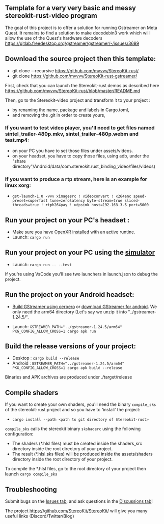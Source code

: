 ## Template for a very very basic and messy stereokit-rust-video program
The goal of this project is to offer a solution for running Gstreamer on Meta Quest. It remains to find a solution to make decodebin3 work which will allow the use of the Quest's hardware decoders
https://gitlab.freedesktop.org/gstreamer/gstreamer/-/issues/3699

## Download the source project then this template:
* git clone --recursive https://github.com/mvvvv/StereoKit-rust/
* git clone https://github.com/mvvvv/StereoKit-rust-gstreamer/

First, check that you can launch the Stereokit-rust demos as described here https://github.com/mvvvv/StereoKit-rust/blob/master/README.md

Then, go to the Stereokit-video project and transform it to your project :
- by renaming the name, package and labels in Cargo.toml, 
- and removing the .git in order to create yours,

### If you want to test video player, you'll need to get files named sintel_trailer-480p.mkv, sintel_trailer-480p.webm  and test.mp4: 
* on your PC you have to set those files under assets/videos.
* on your headset, you have to copy those files, using adb, under the "share directory"/Android/data/com.stereokit.rust_binding_video/files/videos)

### If you want to produce a rtp stream, here is an example for linux xorg:
* `gst-launch-1.0 -vvv ximagesrc ! videoconvert ! x264enc speed-preset=superfast tune=zerolatency byte-stream=true sliced-threads=true ! rtph264pay ! udpsink host=192.168.3.5 port=5000`


## Run your project on your PC's headset :
* Make sure you have [OpenXR installed](https://www.khronos.org/openxr/) with an active runtine.
* Launch: `cargo run`

## Run your project on your PC using the [simulator](https://stereokit.net/Pages/Guides/Using-The-Simulator.html) 
* Launch: `cargo run -- --test`

If you're using VsCode you'll see two launchers in launch.json to debug the project.


## Run the project on your Android headset:
* [Build GStreamer using cerbero](https://gstreamer.freedesktop.org/download/#sources) or [download GStreamer for android](https://gstreamer.freedesktop.org/download/#android). We only need the arm64 directory (Let's say we unzip it into "../gstreamer-1.24.5/".

* Launch: `GSTREAMER_PATH="../gstreamer-1.24.5/arm64" PKG_CONFIG_ALLOW_CROSS=1 cargo apk run`

## Build the release versions of your project:
* Desktop : `cargo build --release`
* Android : `GSTREAMER_PATH="../gstreamer-1.24.5/arm64"  PKG_CONFIG_ALLOW_CROSS=1 cargo apk build --release`

Binaries and APK archives are produced under ./target/release

## Compile shaders
If you want to create your own shaders, you'll need the binary `compile_sks` of the stereokit-rust project and so you have to 'install' the project: 
* `cargo install --path <path to git directory of Stereokit-rust>`

`compile_sks` calls the stereokit binary `skshaderc` using the following configuration:
* The shaders (*.hlsl files) must be created inside the shaders_src directory inside the root directory of your project. 
* The result (*.hlsl.sks files) will be produced inside the assets/shaders directory inside the root directory of your project.

To compile the *.hlsl files, go to the root directory of your project then launch `cargo compile_sks`

## Troubleshooting
Submit bugs on the [Issues tab](https://github.com/mvvvv/StereoKit-rust/issues), and ask questions in the [Discussions tab](https://github.com/mvvvv/StereoKit-rust/discussions)!

The project <https://github.com/StereoKit/StereoKit/> will give you many useful links (Discord/Twitter/Blog)
